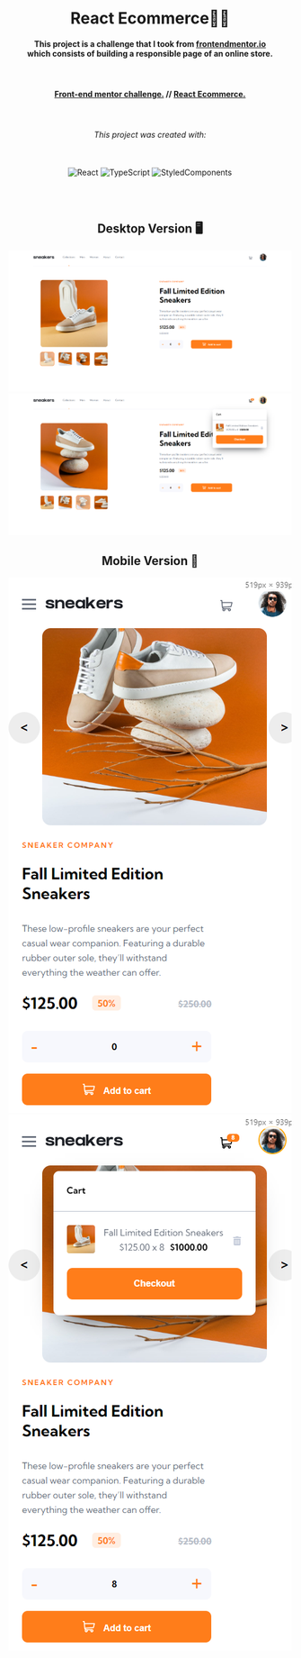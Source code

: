 <h1 align="center">React Ecommerce👟🛒</h1>

<h4 align="center">
    This project is a challenge that I took from <a href="https://www.frontendmentor.io/challenges/ecommerce-product-page-UPsZ9MJp6">frontendmentor.io </a><br>which consists of building a responsible page of an online store.
</h4>

<br>

<h4 align = "center">
    <a align="center" href="https://www.frontendmentor.io/challenges/ecommerce-product-page-UPsZ9MJp6/hub">Front-end mentor challenge.</a> //
     <a align="center" href="https://react-ecommerce-five-eta.vercel.app//">React Ecommerce.</a>
</h4>

<br>

<h6 align="center"> This project was created with:</h6>
<br>
<div align="center">
    <img src="https://www.svgrepo.com/show/493719/react-javascript-js-framework-facebook.svg" width=60px height=60px alt="React" />
    <img src="https://www.svgrepo.com/show/374146/typescript-official.svg" width=60px height=60px alt="TypeScript" />
    <img src="https://www.svgrepo.com/show/306811/styled-components.svg" width=60px height=60px alt="StyledComponents" />
</div>

<br><br>

<!-- Desktop -->
<h2 align="center">Desktop Version 🖥️</h2>
<img src="./github-imgs/desktop.png" title="page1">
<img src="./github-imgs/desktop2.png" title="page2">

<!-- Mobile -->
<h2 align="center">Mobile Version 📱</h2>
<img src="./github-imgs/mobile.png" title="mobile">
<img src="./github-imgs/mobile2.png" title="mobile2">

<!--Made By Gustavo J. Souza -->
